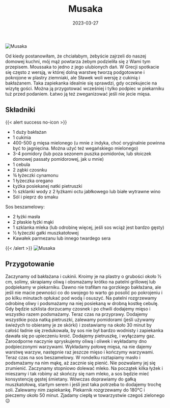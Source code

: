 ﻿---
title: "Musaka"
date: 2023-03-27
gallery:
- /img/Musaka/Musaka-1.JPG
- /img/Musaka/Musaka-2.JPG
- /img/Musaka/Musaka-3.JPG
- /img/Musaka/Musaka-4.JPG
- /img/Musaka/Musaka-5.JPG
- /img/Musaka/Musaka-6.JPG

categories:
- dania główne
tags:
- zapiekanka
- kuchnie świata
- kuchnia grecka
- mięso mielone
- dania mięsne

thumbnailImagePosition: "top"
---
![Musaka](/img/Musaka/Musaka-5.JPG)

Od kiedy postanowiłam, że chciałabym, żebyście zajrzeli do naszej domowej kuchni, mój mąż powtarza żebym podzieliła się z Wami tym przepisem. Moussaka to jedno z jego ulubionych dań. W Grecji spotkacie się często z wersją, w której dolną warstwę tworzą podgotowane i pokrojone w plastry ziemniaki, ale Sławek woli wersję z cukinią i bakłażanem. Taka zapiekanka idealnie się sprawdzi, gdy oczekujecie na wizytę gości. Można ją przygotować wcześniej i tylko podpiec w piekarniku tuż przed podaniem. Łatwo ją też zweganizować jeśli nie jecie mięsa.
<!--more-->

## Składniki
{{< alert success no-icon >}}
- 1 duży bakłażan
- 1 cukinia
- 400-500 g mięsa mielonego (u mnie z indyka, choć oryginalnie powinna być to jagnięcina. Można użyć też wegańskiego mielonego)
- 3-4 pomidory (lub poza sezonem puszka pomidorów, lub słoiczek domowej passaty pomidorowej, jak u mnie)
- 1 cebula
- 2 ząbki czosnku
- ¾ łyżeczki cynamonu
- 1 łyżeczka oregano
- Łyżka posiekanej natki pietruszki
- ½ szklanki wody z 2 łyżkami octu jabłkowego lub białe wytrawne wino
- Sól i pieprz do smaku

Sos beszamelowy:
- 2 łyżki masła
- 2 płaskie łyżki mąki
- 1 szklanka mleka (lub odrobinę więcej, jeśli sos wciąż jest bardzo gęsty)
- ½ łyżeczki gałki muszkatołowej
- Kawałek parmezanu lub innego twardego sera 

{{< /alert >}}
![Musaka](/img/Musaka/Musaka-3.JPG)
## Przygotowanie
Zaczynamy od bakłażana i cukinii. Kroimy je na plastry o grubości około ½ cm, solimy, skrapiamy oliwą i obsmażamy krótko na patelni grillowej lub podpiekamy w piekarniku. Dawno nie trafiłam na gorzkiego bakłażana, ale jeśli nie macie pewności co do swojego to warto go posolić po pokrojeniu i po kilku minutach opłukać pod wodą i osuszyć. 
Na patelni rozgrzewamy odrobinę oliwy i podsmażamy na niej posiekaną w drobną kostkę cebulę. Gdy będzie szklista dorzucamy czosnek i po chwili dodajemy mięso i wszystko razem podsmażamy. Teraz czas na przyprawy. Dodajemy wszystkie poza natką pietruszki, zalewamy pomidorami (jeśli używamy świeżych to obieramy je ze skórki) i zostawiamy na około 30 minut by całość ładnie się zredukowała, by sos nie był bardzo wodnisty i zapiekanka dawała się po upieczeniu kroić. Dodajemy pietruszkę, i wyłączamy gaz. 
Żaroodporne naczynie spryskujemy oliwą i oliwek i wykładamy dno podpieczonymi warzywami. Wykładamy połowę mięsa, na nie dajemy warstwę warzyw, następnie raz jeszcze mięso i kończymy warzywami.
Teraz czas na sos beszamelowy. W rondelku roztapiamy masło i podsmażamy na nim mąkę, aż zacznie się pienić. Nie pozwalamy jej się zrumienić. Zaczynamy stopniowo dolewać mleko. Na początek kilka łyżek i mieszamy i tak robimy aż skończy się nam mleko, a sos będzie mieć konsystencję gęstej śmietany. Wówczas doprawiamy do gałką muszkatołową, startym serem i jeśli jest taka potrzeba to dodajemy trochę soli. Zalewamy nim zapiekankę. 
Piekarnik rozgrzewamy do 180°C i pieczemy około 50 minut. Zjadamy ciepłą w towarzystwie czegoś zielonego 😉 
